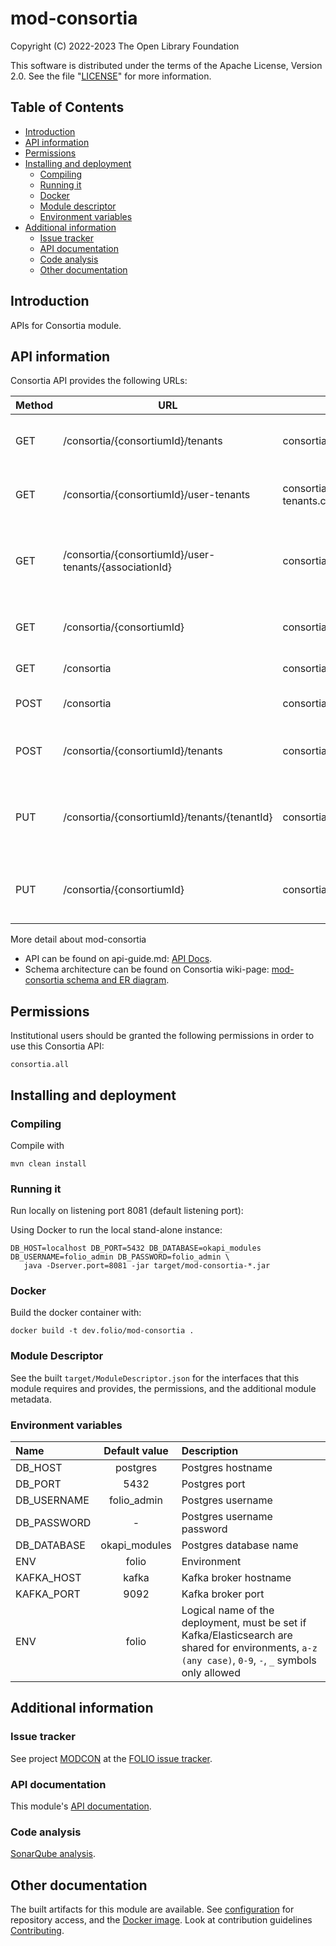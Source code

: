 # mod-consortia

Copyright (C) 2022-2023 The Open Library Foundation

This software is distributed under the terms of the Apache License,
Version 2.0. See the file "[LICENSE](LICENSE)" for more information.

## Table of Contents

- [Introduction](#introduction)
- [API information](#api-information)
- [Permissions](#permissions)
- [Installing and deployment](#installing-and-deployment)
  - [Compiling](#compiling)
  - [Running it](#running-it)
  - [Docker](#docker)
  - [Module descriptor](#module-descriptor)
  - [Environment variables](#environment-variables)
- [Additional information](#Additional-information)
  - [Issue tracker](#issue-tracker)
  - [API documentation](#api-documentation)
  - [Code analysis](#code-analysis)
  - [Other documentation](#other-documentation)

## Introduction

APIs for Consortia module.

## API information

Consortia API provides the following URLs:

| Method | URL                                                     | Permissions                           | Description                                                     |
|--------|---------------------------------------------------------|---------------------------------------|-----------------------------------------------------------------|
| GET    | /consortia/{consortiumId}/tenants                       | consortia.tenants.collection.get      | Gets list of tenants based on consortiumId                      |
| GET    | /consortia/{consortiumId}/user-tenants                  | consortia.user-tenants.collection.get | Gets list of user-tenants based on consortiumId                 |
| GET    | /consortia/{consortiumId}/user-tenants/{associationId}  | consortia.user-tenants.item.get       | Gets single user-tenant based on consortiumId and associationId |
| GET    | /consortia/{consortiumId}                               | consortia.consortium.item.get         | Gets single tenant based on consortiumId                        |
| GET    | /consortia                                              | consortia.consortium.collection.get   | Gets list of consortia                                          |
| POST   | /consortia                                              | consortia.consortium.item.post        | Inserts single consortium                                       |
| POST   | /consortia/{consortiumId}/tenants                       | consortia.tenants.item.post           | Inserts a single tenant based on consortiumId                   |
| PUT    | /consortia/{consortiumId}/tenants/{tenantId}            | consortia.tenants.item.put            | Update a single tenant name based on consortiumId and tenantId  |
| PUT    | /consortia/{consortiumId}                               | consortia.consortium.item.put         | Update consortium name based on consortiumId                    |

More detail about mod-consortia
 - API can be found on api-guide.md: [API Docs](/docs/api-guide.md).
 - Schema architecture can be found on Consortia wiki-page: [mod-consortia schema and ER diagram](https://wiki.folio.org/display/DD/Defining+Tenant+Schema+For+Consortia).

## Permissions

Institutional users should be granted the following permissions in order to use this Consortia API:
```shell
consortia.all
```

## Installing and deployment

### Compiling

Compile with
```shell
mvn clean install
```

### Running it

Run locally on listening port 8081 (default listening port):

Using Docker to run the local stand-alone instance:

```shell
DB_HOST=localhost DB_PORT=5432 DB_DATABASE=okapi_modules DB_USERNAME=folio_admin DB_PASSWORD=folio_admin \
   java -Dserver.port=8081 -jar target/mod-consortia-*.jar
```

### Docker

Build the docker container with:

```shell
docker build -t dev.folio/mod-consortia .
```

### Module Descriptor

See the built `target/ModuleDescriptor.json` for the interfaces that this module
requires and provides, the permissions, and the additional module metadata.

### Environment variables

| Name        | Default value | Description                                                                                                                                            |
|:------------|:-------------:|:-------------------------------------------------------------------------------------------------------------------------------------------------------|
| DB_HOST     |   postgres    | Postgres hostname                                                                                                                                      |
| DB_PORT     |     5432      | Postgres port                                                                                                                                          |
| DB_USERNAME |  folio_admin  | Postgres username                                                                                                                                      |
| DB_PASSWORD |       -       | Postgres username password                                                                                                                             |
| DB_DATABASE | okapi_modules | Postgres database name                                                                                                                                 |
| ENV         |     folio     | Environment                                                                                                                                            |
| KAFKA_HOST  |     kafka     | Kafka broker hostname                                                                                                                                  |
| KAFKA_PORT  |     9092      | Kafka broker port                                                                                                                                      |
| ENV         |     folio     | Logical name of the deployment, must be set if Kafka/Elasticsearch are shared for environments, `a-z (any case)`, `0-9`, `-`, `_` symbols only allowed |

## Additional information

### Issue tracker

See project [MODCON](https://issues.folio.org/browse/MODCON)
at the [FOLIO issue tracker](https://dev.folio.org/guidelines/issue-tracker).

### API documentation

This module's [API documentation](https://dev.folio.org/reference/api/#mod-consortia).

### Code analysis

[SonarQube analysis](https://sonarcloud.io/project/overview?id=org.folio:mod-consortia).

## Other documentation

The built artifacts for this module are available.
See [configuration](https://dev.folio.org/download/artifacts) for repository access,
and the [Docker image](https://hub.docker.com/r/folioci/mod-consortia). Look at contribution guidelines [Contributing](https://dev.folio.org/guidelines/contributing).
